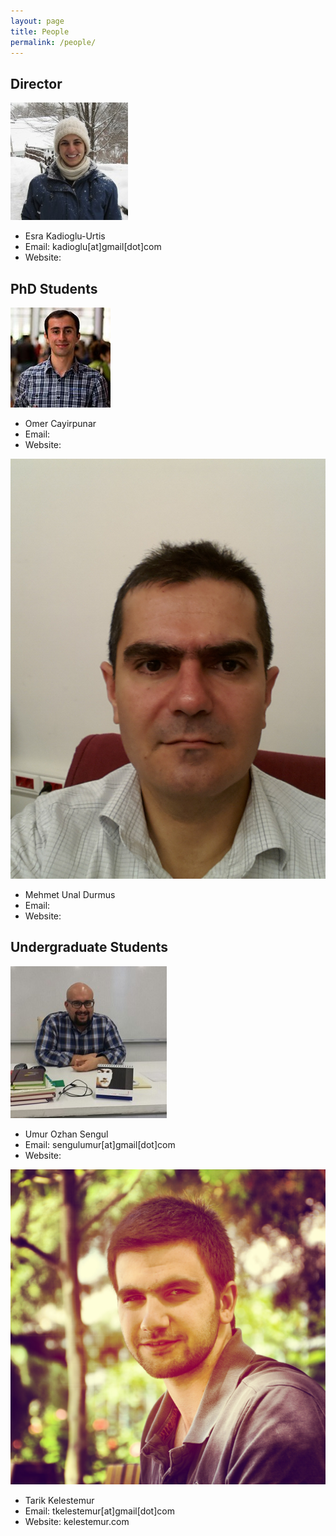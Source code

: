 ```yaml
---
layout: page
title: People
permalink: /people/
---
```


## Director

![Esra Kadioglu](/img/esra_pic2.jpg)

+ Esra Kadioglu-Urtis
+ Email: kadioglu[at]gmail[dot]com
+ Website:


## PhD Students

<img style="text-align: justify;" src="/img/omer.jpg" alt="Omer Cayirpunar" style="width:188px;height:188px">
<br>

+ Omer Cayirpunar
+ Email:
+ Website:

<img style="text-align: justify;" src="/img/unal2.jpg" alt="Mehmet Unal Durmus" style="width:188px;height:188px">
<br>

+ Mehmet Unal Durmus
+ Email:
+ Website:

## Undergraduate Students

<img style="text-align: justify;" src="/img/umur2.jpg" alt="Umur Sengul" style="width:188px;height:188px">
<br>

+ Umur Ozhan Sengul
+ Email: sengulumur[at]gmail[dot]com
+ Website:

<img style="text-align: justify;" src="/img/tarik.jpg" alt="Tarik Kelestemur" style="width:188px;height:188px">
<br>

+ Tarik Kelestemur
+ Email: tkelestemur[at]gmail[dot]com
+ Website: kelestemur.com
